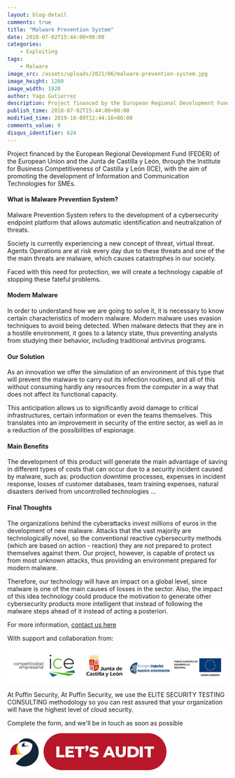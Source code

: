 ```yaml
---
layout: blog-detail
comments: true
title: "Malware Prevention System"
date: 2018-07-02T15:44:00+00:00
categories:
    - Exploiting
tags:
    - Malware
image_src: /assets/uploads/2021/06/malware-prevention-system.jpg
image_height: 1280
image_width: 1920
author: Yago Gutierrez
description: Project financed by the European Regional Development Fund (FEDER) of the European Union and the Junta de Castilla y León, through the Institute for Business Competitiveness of Castilla y León (ICE), with the aim of promoting the development of Information and Communication Technologies for SMEs
publish_time: 2018-07-02T15:44:00+00:00
modified_time: 2019-10-09T12:44:16+00:00
comments_value: 0
disqus_identifier: 624
---
```

Project financed by the European Regional Development Fund (FEDER) of the European Union and the Junta de Castilla y León, through the Institute for Business Competitiveness of Castilla y León (ICE), with the aim of promoting the development of Information and Communication Technologies for SMEs.

#### **What is Malware Prevention System?**

Malware Prevention System refers to the development of a cybersecurity endpoint platform that allows automatic identification and neutralization of threats.

Society is currently experiencing a new concept of threat, virtual threat. Agents Operations are at risk every day due to these threats and one of the
the main threats are malware, which causes catastrophes in our society.

Faced with this need for protection, we will create a technology capable of stopping these fateful problems.

#### **Modern Malware**

In order to understand how we are going to solve it, it is necessary to know certain characteristics of modern malware. Modern malware uses evasion techniques to avoid being
detected. When malware detects that they are in a hostile environment, it goes to a latency state, thus preventing analysts from studying their behavior, including traditional antivirus programs.

#### **Our Solution**

As an innovation we offer the simulation of an environment of this type that will prevent the malware to carry out its infection routines, and all of this without consuming hardly any resources from the computer in a way that does not affect its functional capacity.

This anticipation allows us to significantly avoid damage to critical infrastructures, certain information or even the teams themselves. This translates into an improvement in security of the entire sector, as well as in a reduction of the possibilities of espionage.

#### **Main Benefits**

The development of this product will generate the main advantage of saving in different types of costs that can occur due to a security incident caused by malware, such as: production downtime processes, expenses in incident response, losses of customer databases, team training expenses, natural disasters derived from uncontrolled technologies ...

#### **Final Thoughts**

The organizations behind the cyberattacks invest millions of euros in the development of new malware. Attacks that the vast majority are technologically novel, so the
conventional reactive cybersecurity methods (which are based on action - reaction) they are not prepared to protect themselves against them. Our project, however, is capable of
protect us from most unknown attacks, thus providing an environment prepared for modern malware.

Therefore, our technology will have an impact on a global level, since malware is one of the main causes of losses in the sector. Also, the impact of this idea technology could produce the motivation to generate other cybersecurity products more intelligent that instead of following the malware steps ahead of it instead of acting a posteriori.

For more information, [contact us here](https://www.puffinsecurity.com/contact-us)

With support and collaboration from:

![entes](/assets/uploads/2021/06/entes.JPG)

At Puffin Security, At Puffin Security, we use the ELITE SECURITY TESTING CONSULTING methodology so you can rest assured that your organization will have the highest level of cloud security. 

Complete the form, and we'll be in touch as soon as possible

[![Lets Audit Button](/assets/uploads/2023/01/Puffin-security-blog-button-lest-audit-2.jpg 'lets Audit Button')](https://hub.puffinsecurity.com/quote)

